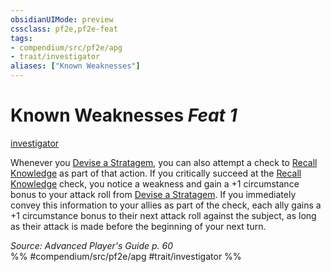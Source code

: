 ```yaml
---
obsidianUIMode: preview
cssclass: pf2e,pf2e-feat
tags:
- compendium/src/pf2e/apg
- trait/investigator
aliases: ["Known Weaknesses"]
---
```

# Known Weaknesses  *Feat 1*  
[investigator](rules/traits/investigator-apg.md "Investigator Class Trait")  


Whenever you [Devise a Stratagem](rules/actions/devise-a-stratagem-apg.md), you can also attempt a check to [Recall Knowledge](rules/actions/recall-knowledge.md) as part of that action. If you critically succeed at the [Recall Knowledge](rules/actions/recall-knowledge.md) check, you notice a weakness and gain a +1 circumstance bonus to your attack roll from [Devise a Stratagem](rules/actions/devise-a-stratagem-apg.md). If you immediately convey this information to your allies as part of the check, each ally gains a +1 circumstance bonus to their next attack roll against the subject, as long as their attack is made before the beginning of your next turn.

*Source: Advanced Player's Guide p. 60*  
%% #compendium/src/pf2e/apg #trait/investigator %%